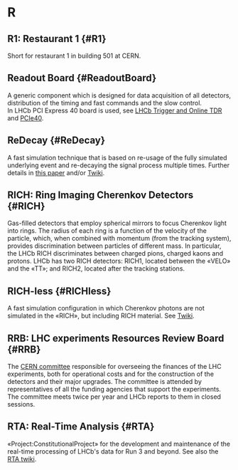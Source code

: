 # R

## R1: Restaurant 1 {#R1}

Short for restaurant 1 in building 501 at CERN.

## Readout Board {#ReadoutBoard}

A generic component which is designed for data acquisition of all detectors, distribution of the timing and fast commands and the slow control.  
In LHCb PCI Express 40 board is used, see [LHCb Trigger and Online TDR](https://cds.cern.ch/record/1701361/files/LHCB-TDR-016.pdf) and [PCIe40](#PCIe40).

## ReDecay {#ReDecay}

A fast simulation technique that is based on re-usage of the fully simulated underlying event and re-decaying the signal process multiple times. Further details in [this paper](https://arxiv.org/pdf/1810.10362.pdf) and/or [Twiki](https://twiki.cern.ch/twiki/bin/view/LHCb/FAQ/GeneratorFAQ#How_do_I_use_ReDecay_as_descibed).

## RICH: Ring Imaging Cherenkov Detectors {#RICH}

Gas-filled detectors that employ spherical mirrors to focus Cherenkov light into rings.
The radius of each ring is a function of the velocity of the particle, which, when combined with momentum (from the tracking system), provides discrimination between particles of different mass.
In particular, the LHCb RICH discriminates between charged pions, charged kaons and protons.
LHCb has two RICH detectors: RICH1, located between the «VELO» and the «TT»; and RICH2, located after the tracking stations.

## RICH-less {#RICHless}

A fast simulation configuration in which Cherenkov photons are not simulated in the «RICH», but including RICH material. See [Twiki](https://twiki.cern.ch/twiki/bin/view/LHCb/FAQ/GeneratorFAQ#How_do_I_do_RICH_less_Simulation).

## RRB: LHC experiments Resources Review Board {#RRB}

The [CERN committee](https://cern.ch/committees/LHCRRB) responsible for overseeing the finances of the LHC experiments,
both for operational costs and for the construction of the detectors and their major upgrades.
The committee is attended by representatives of all the funding agencies that support the experiments.
The committee meets twice per year and LHCb reports to them in closed sessions.

## RTA: Real-Time Analysis {#RTA}

«Project:ConstitutionalProject» for the development and maintenance of the real-time processing of LHCb's data for Run 3 and beyond.
See also the [RTA twiki](https://twiki.cern.ch/twiki/bin/viewauth/LHCb/RealTimeAnalysis).
